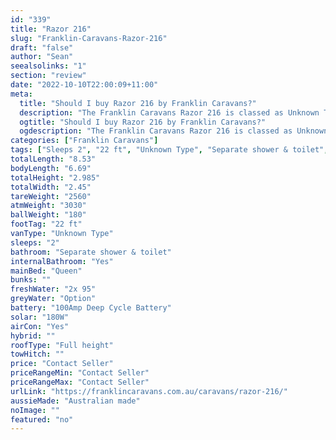 ```yaml
---
id: "339"
title: "Razor 216"
slug: "Franklin-Caravans-Razor-216"
draft: "false"
author: "Sean"
seealsolinks: "1"
section: "review"
date: "2022-10-10T22:00:09+11:00"
meta:
  title: "Should I buy Razor 216 by Franklin Caravans?"
  description: "The Franklin Caravans Razor 216 is classed as Unknown Type, and sleeps 2 people. It is Australian made and comes in at 22 ft. It generally has Separate shower & toilet."
  ogtitle: "Should I buy Razor 216 by Franklin Caravans?"
  ogdescription: "The Franklin Caravans Razor 216 is classed as Unknown Type, and sleeps 2 people. It is Australian made and comes in at 22 ft. It generally has Separate shower & toilet."
categories: ["Franklin Caravans"]
tags: ["Sleeps 2", "22 ft", "Unknown Type", "Separate shower & toilet", "Full height", "Price Unknown", "Australian made"]
totalLength: "8.53"
bodyLength: "6.69"
totalHeight: "2.985"
totalWidth: "2.45"
tareWeight: "2560"
atmWeight: "3030"
ballWeight: "180"
footTag: "22 ft"
vanType: "Unknown Type"
sleeps: "2"
bathroom: "Separate shower & toilet"
internalBathroom: "Yes"
mainBed: "Queen"
bunks: ""
freshWater: "2x 95"
greyWater: "Option"
battery: "100Amp Deep Cycle Battery"
solar: "180W"
airCon: "Yes"
hybrid: ""
roofType: "Full height"
towHitch: ""
price: "Contact Seller"
priceRangeMin: "Contact Seller"
priceRangeMax: "Contact Seller"
urlLink: "https://franklincaravans.com.au/caravans/razor-216/"
aussieMade: "Australian made"
noImage: ""
featured: "no"
---
```


